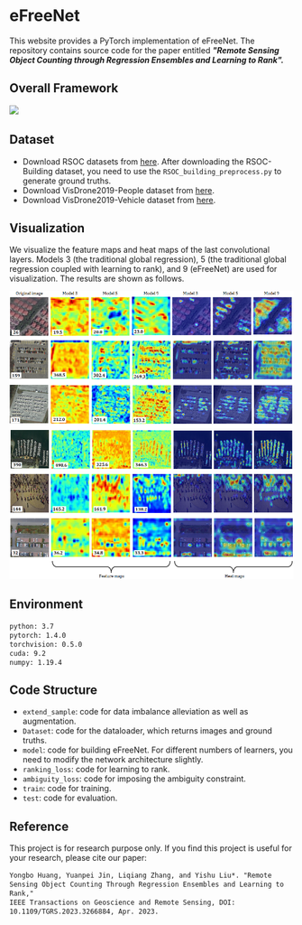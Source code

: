 # eFreeNet

This website provides a PyTorch implementation of eFreeNet. The repository contains source code for the paper entitled ***"Remote Sensing Object Counting through Regression Ensembles and Learning to Rank".***


## Overall Framework

![](https://github.com/huangyongbobo/eFateNet/blob/main/architecture.png)


## Dataset

* Download RSOC datasets from [here](https://github.com/gaoguangshuai/Counting-from-Sky-A-Large-scale-Dataset-for-Remote-Sensing-Object-Counting-and-A-Benchmark-Method). After downloading the RSOC-Building dataset, you need to use the `RSOC_building_preprocess.py` to generate ground truths.  
* Download VisDrone2019-People dataset from [here](https://drive.google.com/file/d/19gh-ZF-FpoTNNtVh_gScRc9pFlqvktpU/view?usp=sharing).  
* Download VisDrone2019-Vehicle dataset from [here](https://drive.google.com/file/d/12bCfAWEVurX6Z0RuAbegywkY7Z-UDU19/view?usp=sharing).  


## Visualization

We visualize the feature maps and heat maps of the last convolutional layers. Models 3 (the traditional global regression), 5 (the traditional global regression coupled with learning to rank), and 9 (eFreeNet) are used for visualization. The results are shown as follows. 

![](https://github.com/huangyongbobo/eFreeNet/blob/main/visualization.png)


## Environment

```
python: 3.7
pytorch: 1.4.0  
torchvision: 0.5.0
cuda: 9.2 
numpy: 1.19.4
```


## Code Structure

* `extend_sample`: code for data imbalance alleviation as well as augmentation. 
* `Dataset`: code for the dataloader, which returns images and ground truths. 
* `model`: code for building eFreeNet. For different numbers of learners, you need to modify the network architecture slightly. 
* `ranking_loss`: code for learning to rank. 
* `ambiguity_loss`: code for imposing the ambiguity constraint. 
* `train`: code for training. 
* `test`: code for evaluation. 


## Reference

This project is for research purpose only. If you find this project is useful for your research, please cite our paper: 
```
Yongbo Huang, Yuanpei Jin, Liqiang Zhang, and Yishu Liu*. "Remote Sensing Object Counting Through Regression Ensembles and Learning to Rank," 
IEEE Transactions on Geoscience and Remote Sensing, DOI: 10.1109/TGRS.2023.3266884, Apr. 2023.
```
